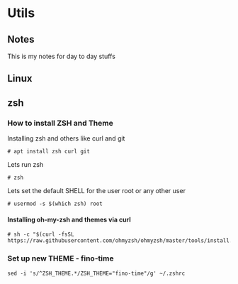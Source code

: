 # Utils

## Notes 

This is my notes for day to day stuffs 

## Linux


## zsh

### How to install ZSH and Theme

Installing zsh and others like curl and git

```
# apt install zsh curl git
```

Lets run zsh

```
# zsh
```

Lets set the default SHELL for the user root or any other user

```
# usermod -s $(which zsh) root
```

#### Installing oh-my-zsh and themes via curl

```
# sh -c "$(curl -fsSL https://raw.githubusercontent.com/ohmyzsh/ohmyzsh/master/tools/install.sh)"
```

### Set up new THEME - fino-time

```
sed -i 's/^ZSH_THEME.*/ZSH_THEME="fino-time"/g' ~/.zshrc
```






